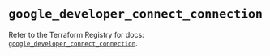 # `google_developer_connect_connection`

Refer to the Terraform Registry for docs: [`google_developer_connect_connection`](https://registry.terraform.io/providers/hashicorp/google/6.18.0/docs/resources/developer_connect_connection).
